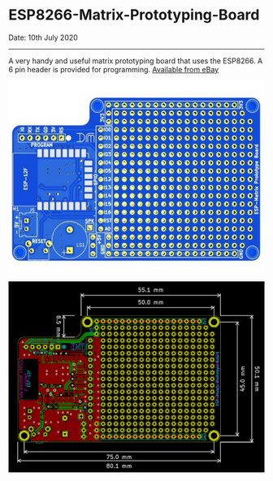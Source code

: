 # ESP8266-Matrix-Prototyping-Board
Date: 10th July 2020

---

A very handy and useful matrix prototyping board that uses the ESP8266. A 6 pin header is provided for programming. [Available from eBay](https://www.ebay.co.uk/sch/mlabs2018/m.html?_nkw=&_armrs=1&_ipg=&_from=)

![PCB Layout](https://github.com/Mottramlabs/ESP8266-Matrix-Prototyping-Board/blob/master/Board%20Details/ESP%20MAtrix.jpg?raw=true)



![Dims](https://github.com/Mottramlabs/ESP8266-Matrix-Prototyping-Board/blob/master/Board%20Details/Dims.png?raw=true)